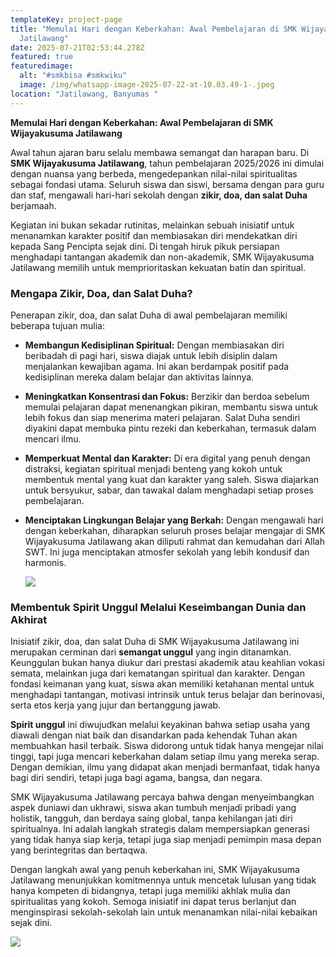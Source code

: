 ```yaml
---
templateKey: project-page
title: "Memulai Hari dengan Keberkahan: Awal Pembelajaran di SMK Wijayakusuma
  Jatilawang"
date: 2025-07-21T02:53:44.278Z
featured: true
featuredimage:
  alt: "#smkbisa #smkwiku"
  image: /img/whatsapp-image-2025-07-22-at-10.03.49-1-.jpeg
location: "Jatilawang, Banyumas "
---
```

**Memulai Hari dengan Keberkahan: Awal Pembelajaran di SMK Wijayakusuma Jatilawang**

Awal tahun ajaran baru selalu membawa semangat dan harapan baru. Di **SMK Wijayakusuma Jatilawang**, tahun pembelajaran 2025/2026 ini dimulai dengan nuansa yang berbeda, mengedepankan nilai-nilai spiritualitas sebagai fondasi utama. Seluruh siswa dan siswi, bersama dengan para guru dan staf, mengawali hari-hari sekolah dengan **zikir, doa, dan salat Duha** berjamaah.

Kegiatan ini bukan sekadar rutinitas, melainkan sebuah inisiatif untuk menanamkan karakter positif dan membiasakan diri mendekatkan diri kepada Sang Pencipta sejak dini. Di tengah hiruk pikuk persiapan menghadapi tantangan akademik dan non-akademik, SMK Wijayakusuma Jatilawang memilih untuk memprioritaskan kekuatan batin dan spiritual.

### Mengapa Zikir, Doa, dan Salat Duha?

Penerapan zikir, doa, dan salat Duha di awal pembelajaran memiliki beberapa tujuan mulia:

* **Membangun Kedisiplinan Spiritual:** Dengan membiasakan diri beribadah di pagi hari, siswa diajak untuk lebih disiplin dalam menjalankan kewajiban agama. Ini akan berdampak positif pada kedisiplinan mereka dalam belajar dan aktivitas lainnya.
* **Meningkatkan Konsentrasi dan Fokus:** Berzikir dan berdoa sebelum memulai pelajaran dapat menenangkan pikiran, membantu siswa untuk lebih fokus dan siap menerima materi pelajaran. Salat Duha sendiri diyakini dapat membuka pintu rezeki dan keberkahan, termasuk dalam mencari ilmu.
* **Memperkuat Mental dan Karakter:** Di era digital yang penuh dengan distraksi, kegiatan spiritual menjadi benteng yang kokoh untuk membentuk mental yang kuat dan karakter yang saleh. Siswa diajarkan untuk bersyukur, sabar, dan tawakal dalam menghadapi setiap proses pembelajaran.
* **Menciptakan Lingkungan Belajar yang Berkah:** Dengan mengawali hari dengan keberkahan, diharapkan seluruh proses belajar mengajar di SMK Wijayakusuma Jatilawang akan diliputi rahmat dan kemudahan dari Allah SWT. Ini juga menciptakan atmosfer sekolah yang lebih kondusif dan harmonis.

  ![](/img/whatsapp-image-2025-07-22-at-10.03.50.jpeg)

### Membentuk Spirit Unggul Melalui Keseimbangan Dunia dan Akhirat

Inisiatif zikir, doa, dan salat Duha di SMK Wijayakusuma Jatilawang ini merupakan cerminan dari **semangat unggul** yang ingin ditanamkan. Keunggulan bukan hanya diukur dari prestasi akademik atau keahlian vokasi semata, melainkan juga dari kematangan spiritual dan karakter. Dengan fondasi keimanan yang kuat, siswa akan memiliki ketahanan mental untuk menghadapi tantangan, motivasi intrinsik untuk terus belajar dan berinovasi, serta etos kerja yang jujur dan bertanggung jawab.

**Spirit unggul** ini diwujudkan melalui keyakinan bahwa setiap usaha yang diawali dengan niat baik dan disandarkan pada kehendak Tuhan akan membuahkan hasil terbaik. Siswa didorong untuk tidak hanya mengejar nilai tinggi, tapi juga mencari keberkahan dalam setiap ilmu yang mereka serap. Dengan demikian, ilmu yang didapat akan menjadi bermanfaat, tidak hanya bagi diri sendiri, tetapi juga bagi agama, bangsa, dan negara.

SMK Wijayakusuma Jatilawang percaya bahwa dengan menyeimbangkan aspek duniawi dan ukhrawi, siswa akan tumbuh menjadi pribadi yang holistik, tangguh, dan berdaya saing global, tanpa kehilangan jati diri spiritualnya. Ini adalah langkah strategis dalam mempersiapkan generasi yang tidak hanya siap kerja, tetapi juga siap menjadi pemimpin masa depan yang berintegritas dan bertaqwa.

Dengan langkah awal yang penuh keberkahan ini, SMK Wijayakusuma Jatilawang menunjukkan komitmennya untuk mencetak lulusan yang tidak hanya kompeten di bidangnya, tetapi juga memiliki akhlak mulia dan spiritualitas yang kokoh. Semoga inisiatif ini dapat terus berlanjut dan menginspirasi sekolah-sekolah lain untuk menanamkan nilai-nilai kebaikan sejak dini.

![](/img/whatsapp-image-2025-07-21-at-08.50.11.jpeg)